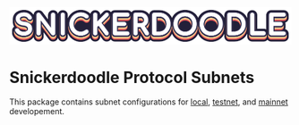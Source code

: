 ![Snickerdoodle](https://github.com/SnickerdoodleLabs/Snickerdoodle-Theme-Light/blob/main/snickerdoodle_horizontal_notab.png?raw=true)

# Snickerdoodle Protocol Subnets

This package contains subnet configurations for [local](/packages/subnets/local), 
[testnet](/packages/subnets/testnet), and [mainnet](/packages/subnets/mainnet) developement.
